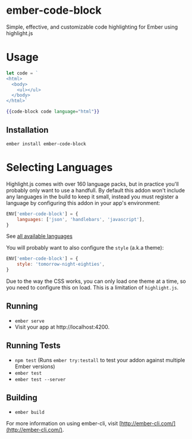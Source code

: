 # ember-code-block

Simple, effective, and customizable code highlighting for Ember using highlight.js

# Usage

```js
let code = `
<html>
  <body>
    <ul></ul>
  </body>
</html>`
```

```hbs
{{code-block code language="html"}}
```

## Installation

```
ember install ember-code-block
```

# Selecting Languages

Highlight.js comes with over 160 language packs, but in practice you'll probably
only want to use a handfull. By default this addon won't include any languages in the build to keep it small, instead you must register a language by configuring this addon in your app's environment:

```js
ENV['ember-code-block'] = {
	languages: ['json', 'handlebars', 'javascript'],
}
```

See [all available languages](Languages.md)

You will probably want to also configure the `style` (a.k.a theme):

```js
ENV['ember-code-block'] = {
	style: 'tomorrow-night-eighties',
}
```

Due to the way the CSS works, you can only load one theme at a time, so you need
to configure this on load. This is a limitation of `highlight.js`.

## Running

* `ember serve`
* Visit your app at http://localhost:4200.

## Running Tests

* `npm test` (Runs `ember try:testall` to test your addon against multiple Ember versions)
* `ember test`
* `ember test --server`

## Building

* `ember build`

For more information on using ember-cli, visit [http://ember-cli.com/](http://ember-cli.com/).
